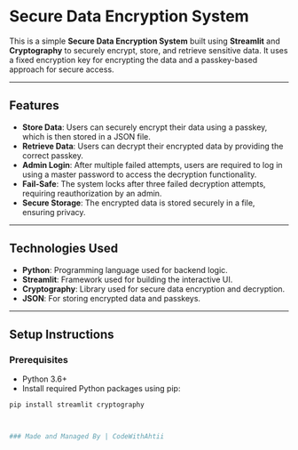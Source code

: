 
# Secure Data Encryption System

This is a simple **Secure Data Encryption System** built using **Streamlit** and **Cryptography** to securely encrypt, store, and retrieve sensitive data. 
It uses a fixed encryption key for encrypting the data and a passkey-based approach for secure access.

---

## Features

- **Store Data**: Users can securely encrypt their data using a passkey, which is then stored in a JSON file.
- **Retrieve Data**: Users can decrypt their encrypted data by providing the correct passkey.
- **Admin Login**: After multiple failed attempts, users are required to log in using a master password to access the decryption functionality.
- **Fail-Safe**: The system locks after three failed decryption attempts, requiring reauthorization by an admin.
- **Secure Storage**: The encrypted data is stored securely in a file, ensuring privacy.

---

## Technologies Used

- **Python**: Programming language used for backend logic.
- **Streamlit**: Framework used for building the interactive UI.
- **Cryptography**: Library used for secure data encryption and decryption.
- **JSON**: For storing encrypted data and passkeys.

---

## Setup Instructions

### Prerequisites

- Python 3.6+
- Install required Python packages using pip:

```bash
pip install streamlit cryptography



### Made and Managed By | CodeWithAhtii
